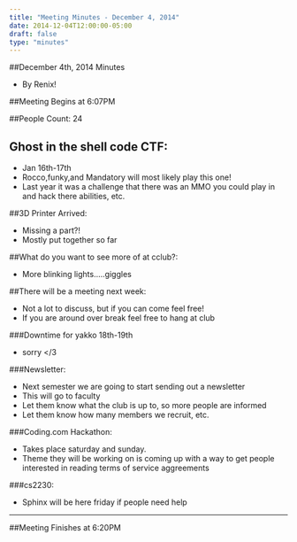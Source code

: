 ```yaml
---
title: "Meeting Minutes - December 4, 2014"
date: 2014-12-04T12:00:00-05:00
draft: false
type: "minutes"
---
```


##December 4th, 2014 Minutes
* By Renix!

##Meeting Begins at 6:07PM

##People Count: 24

## Ghost in the shell code CTF:
* Jan 16th-17th
* Rocco,funky,and Mandatory will most likely play this one!
* Last year it was a challenge that there was an MMO you could play in and hack there abilities, etc.

##3D Printer Arrived:
* Missing a part?!
* Mostly put together so far

##What do you want to see more of at cclub?:
* More blinking lights.....giggles

##There will be a meeting next week:
* Not a lot to discuss, but if you can come feel free!
* If you are around over break feel free to hang at club

###Downtime for yakko 18th-19th
* sorry </3

###Newsletter:
* Next semester we are going to start sending out a newsletter
* This will go to faculty 
* Let them know what the club is up to, so more people are informed
* Let them know how many members we recruit, etc.

###Coding.com Hackathon:
* Takes place saturday and sunday.
* Theme they will be working on is coming up with a way to get people interested in reading terms of service aggreements

###cs2230:
* Sphinx will be here friday if people need help

- - -

##Meeting Finishes at 6:20PM
